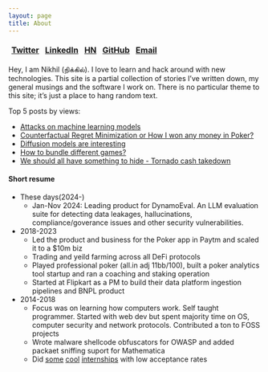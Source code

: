 ```yaml
---
layout: page
title: About
---
```

<!-- <a href="https://twitter.com/rnikhilcom">
<img  src="/assets/files/x.png" style="width: 25px; height: 25px; float:left; margin-right:10px;"> </a>
<a href="https://www.linkedin.com/in/rnikhilcom/">
<img  src="/assets/files/linkedin.png" style="width: 27px; height: 27px; float:left; margin-right:10px;"> </a>
<a href="https://news.ycombinator.com/user?id=whoami_nr">
<img  src="/assets/files/y18.svg" style="width: 27px; height: 27px; float:left; margin-right:10px;"> </a>
<a href="https://github.com/r-nikhil">
<img  src="/assets/files/github.png" style="width: 30px; height: 30px;"></a>
<a href="mailto:contact@rnikhil.com"> 
<img  src="/assets/files/mail.png" style="width: 30px; height: 30px;"></a> -->

<style>
  table {
    width: 100%;
    border-collapse: separate;
    border-spacing: 0;
    margin: 5px 0;
    border: 1px solid var(--border-color);
    /* box-shadow: var(--box-shadow); */
    background-color: var(--bg-color);
  }
  
  td {
    padding: 1px;
    text-align: center;
    border: 1px solid var(--border-color);
    transition: all 0.1s ease;
  }
  
  td:hover {
    transform: translate(-2px, -2px);
    box-shadow: 3px 3px 0px 0px rgba(0,0,0,1);
    background-color: rgba(0, 102, 204, 0.05);
  }
  
  table a {
    display: block;
    font-weight: 700;
    padding: 5px;
    border-bottom: none;
    transition: all 0.2s ease;
  }
  
  table a:hover {
    color: var(--link-hover-color);
    transform: scale(1.05);
  }
</style>

  <table>
    <tr>
      <td><a href="https://twitter.com/rnikhilcom">Twitter</a></td>
      <td><a href="https://www.linkedin.com/in/rnikhilcom/">LinkedIn</a></td>
      <td><a href="https://news.ycombinator.com/user?id=whoami_nr">HN</a></td>
      <td><a href="https://github.com/r-nikhil">GitHub</a></td>
      <td><a href="mailto:contact@rnikhil.com">Email</a></td>
    </tr>
  </table>



<!-- <div class="image-container">
    <img src="/assets/files/nik1.jpeg" class="hover-image" width="94" height="94">
</div>

<style>
.image-container {
    border-radius: 8px;
    overflow: hidden;
    width: 94px;
    height: 94px;
}

.hover-image {
    transition: transform 0.3s ease;
    border-radius: 8px;
    width: 100%;
    height: 100%;
    object-fit: cover;
    display: block;
}

.hover-image:hover {
    transform: rotate(-4deg);
    content: url('/assets/files/nik2.jpeg');
}
</style> -->


Hey, I am Nikhil (நிக்கில்). I love to learn and hack around with new technologies. This site is a partial collection of stories I’ve written down, my general musings and the software I work on. There is no particular theme to this site; it’s just a place to hang random text.

Top 5 posts by views: 
- <a href = "https://rnikhil.com/2024/01/07/attacking-neural-networks.html">Attacks on machine learning models</a>
- <a href = "https://rnikhil.com/2023/12/31/ai-cfr-solver-poker.html">Counterfactual Regret Minimization or How I won any money in Poker?</a>
- <a href = "https://rnikhil.com/2025/03/06/diffusion-models-eval">Diffusion models are interesting</a>
- <a href = "https://rnikhil.com/2023/04/09/multi-vs-single-gaming.html">How to bundle different games?</a>
- <a href = "https://rnikhil.com/2022/08/09/tornado-cash-block.html">We should all have something to hide - Tornado cash takedown</a>


<!-- <a href= "https://rnikhil.com/assets/files/resume.pdf"> Resume </a> -->


#### Short resume

- These days(2024-)
  - Jan-Nov 2024: Leading product for DynamoEval. An LLM evaluation suite for detecting data leakages, hallucinations, compliance/goverance issues and other security vulnerabilities.
- 2018-2023
    - Led the product and business for the Poker app in Paytm and scaled it to a $10m biz
    - Trading and yeild farming across all DeFi protocols 
    - Played professional poker (all.in adj 11bb/100), built a poker analytics tool startup and ran a coaching and staking operation
    - Started at Flipkart as a PM to build their data platform ingestion pipelines and BNPL product
- 2014-2018
    - Focus was on learning how computers work. Self taught programmer. Started with web dev but spent majority time on OS, computer security and network protocols. Contributed a ton to FOSS projects
    - Wrote malware shellcode obfuscators for OWASP and added packaet sniffing suport for Mathematica
    - Did <ins>[some](https://summerofcode.withgoogle.com/)</ins> <ins>[cool](https://owasp.org/www-community/initiatives/code_sprint/)</ins> <ins>[internships](https://education.wolfram.com/summer-school)</ins> with low acceptance rates


